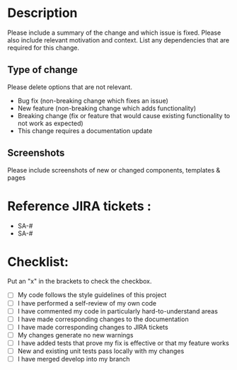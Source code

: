 # Description

Please include a summary of the change and which issue is fixed. Please also include relevant motivation and context. List any dependencies that are required for this change.

## Type of change

Please delete options that are not relevant.

- Bug fix (non-breaking change which fixes an issue)
- New feature (non-breaking change which adds functionality)
- Breaking change (fix or feature that would cause existing functionality to not work as expected)
- This change requires a documentation update

## Screenshots

Please include screenshots of new or changed components, templates & pages

# Reference JIRA tickets : 

- SA-#
- SA-#

# Checklist:

Put an "x" in the brackets to check the checkbox.

- [ ] My code follows the style guidelines of this project
- [ ] I have performed a self-review of my own code
- [ ] I have commented my code in particularly hard-to-understand areas
- [ ] I have made corresponding changes to the documentation
- [ ] I have made corresponding changes to JIRA tickets
- [ ] My changes generate no new warnings
- [ ] I have added tests that prove my fix is effective or that my feature works
- [ ] New and existing unit tests pass locally with my changes
- [ ] I have merged develop into my branch
